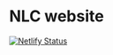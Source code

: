 # NLC website

[![Netlify Status](https://api.netlify.com/api/v1/badges/85c54ee5-70b1-49a2-8a80-4834309ac629/deploy-status)](https://app.netlify.com/sites/nlc-website/deploys)